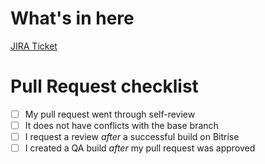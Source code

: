 # What's in here

<!--- Please add brief overview of the work done including relevant motivation and context. -->
<!--- Consider a developer unfamiliar with your features domain reviewing your code. -->
<!--- A good description could also include decisions that have been withdrawn during implementation. -->
<!--- Don't forget to cover a summary of the change and mention possible issues. -->

[JIRA Ticket](https://jira.internal.mycompany.com/browse/TICKET_ID)

# Pull Request checklist

- [ ] My pull request went through self-review
- [ ] It does not have conflicts with the base branch
- [ ] I request a review *after* a successful build on Bitrise
- [ ] I created a QA build *after* my pull request was approved
